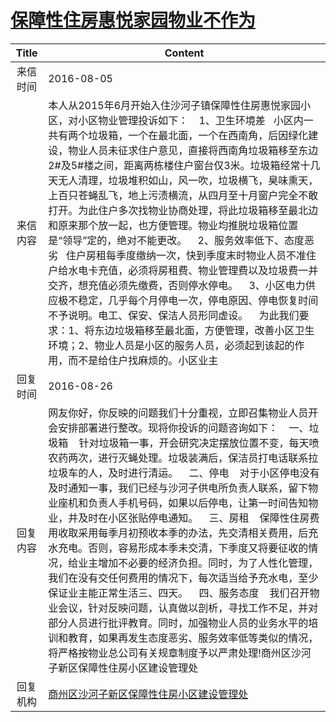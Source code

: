 # <a href="http://www.shangluo.gov.cn/zmhd/ldxxxx.jsp?urltype=leadermail.LeaderMailContentUrl&wbtreeid=1112&leadermailid=3762">保障性住房惠悦家园物业不作为</a>
|Title|Content|
|:---:|---|
|来信时间|2016-08-05|
|来信内容|本人从2015年6月开始入住沙河子镇保障性住房惠悦家园小区，对小区物业管理投诉如下：    1、卫生环境差   小区内一共有两个垃圾箱，一个在最北面，一个在西南角，后因绿化建设，物业人员未征求住户意见，直接将西南角垃圾箱移至东边2#及5#楼之间，距离两栋楼住户窗台仅3米。垃圾箱经常十几天无人清理，垃圾堆积如山，风一吹，垃圾横飞，臭味熏天，上百只苍蝇乱飞，地上污渍横流，从四月至十月窗户完全不敢打开。为此住户多次找物业协商处理，将此垃圾箱移至最北边和原来那个放一起，也方便管理。物业均推脱垃圾箱位置是“领导”定的，绝对不能更改。    2、服务效率低下、态度恶劣   住户房租每季度缴纳一次，快到季度末时物业人员不准住户给水电卡充值，必须将房租费、物业管理费以及垃圾费一并交齐，想充值必须先缴费，否则停水停电。    3、小区电力供应极不稳定，几乎每个月停电一次，停电原因、停电恢复时间不予说明。电工、保安、保洁人员形同虚设。    为此我们要求：1、将东边垃圾箱移至最北面，方便管理，改善小区卫生环境；2、物业人员是小区的服务人员，必须起到该起的作用，而不是给住户找麻烦的。小区业主|
|回复时间|2016-08-26|
|回复内容|网友你好，你反映的问题我们十分重视，立即召集物业人员开会安排部署进行整改。现将你投诉的问题咨询如下：    一、垃圾箱    针对垃圾箱一事，开会研究决定摆放位置不变，每天喷农药两次，进行灭蝇处理。垃圾装满后，保洁员打电话联系拉垃圾车的人，及时进行清运。    二、停电    对于小区停电没有及时通知一事，我们已经与沙河子供电所负责人联系，留下物业座机和负责人手机号码，如果以后停电，让第一时间告知物业，并及时在小区张贴停电通知。    三、房租    保障性住房费用收取采用每季月初预收本季的办法，先交清相关费用，后充水充电。否则，容易形成本季未交清，下季度又将要征收的情况，给业主增加不必要的经济负担。同时，为了人性化管理，我们在没有交任何费用的情况下，每次适当给予充水电，至少保证业主能正常生活三、四天。    四、服务态度    我们召开物业会议，针对反映问题，认真做以剖析，寻找工作不足，并对部分人员进行批评教育。同时，加强物业人员的业务水平的培训和教育，如果再发生态度恶劣、服务效率低等类似的情况，将严格按物业总公司有关规章制度予以严肃处理!商州区沙河子新区保障性住房小区建设管理处|
|回复机构|<a href="../../categories/agencies/商州区沙河子新区保障性住房小区建设管理处.md">商州区沙河子新区保障性住房小区建设管理处</a>|
